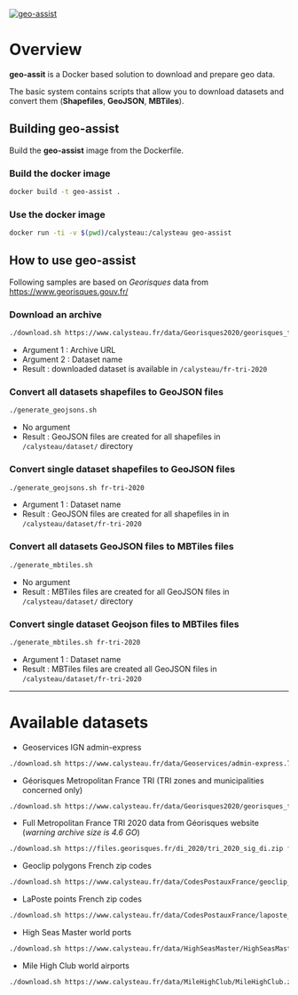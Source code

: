 [![geo-assist](https://www.calysteau.fr/images/geo-assist-banner-96.png)](https://calysteau.fr)

# Overview
__geo-assit__ is a Docker based solution to download and prepare geo data.  
  
The basic system contains scripts that allow you to download datasets and convert them (**Shapefiles**, **GeoJSON**, **MBTiles**).

## Building geo-assist
Build the __geo-assist__ image from the Dockerfile.

### Build the docker image
```bash
docker build -t geo-assist .
```

### Use the docker image
```bash
docker run -ti -v $(pwd)/calysteau:/calysteau geo-assist
```

## How to use geo-assist
Following samples are based on *Georisques* data from https://www.georisques.gouv.fr/

### Download an archive
```bash
./download.sh https://www.calysteau.fr/data/Georisques2020/georisques_tri_2020.zip fr-tri-2020
```

* Argument 1 : Archive URL
* Argument 2 : Dataset name
* Result : downloaded dataset is available in `/calysteau/fr-tri-2020`

### Convert all datasets shapefiles to GeoJSON files
```bash
./generate_geojsons.sh
```

* No argument
* Result : GeoJSON files are created for all shapefiles in `/calysteau/dataset/` directory

### Convert single dataset shapefiles to GeoJSON files
```bash
./generate_geojsons.sh fr-tri-2020
```

* Argument 1 : Dataset name
* Result : GeoJSON files are created for all shapefiles in in `/calysteau/dataset/fr-tri-2020`

### Convert all datasets GeoJSON files to MBTiles files
```bash
./generate_mbtiles.sh
```

* No argument
* Result : MBTiles files are created for all GeoJSON files in `/calysteau/dataset/` directory

### Convert single dataset Geojson files to MBTiles files
```bash
./generate_mbtiles.sh fr-tri-2020
```

* Argument 1 : Dataset name
* Result : MBTiles files are created all GeoJSON files in `/calysteau/dataset/fr-tri-2020`

----------------------

# Available datasets
* Geoservices IGN admin-express
```bash
./download.sh https://www.calysteau.fr/data/Geoservices/admin-express.7z fr-admin-express
```

* Géorisques Metropolitan France TRI (TRI zones and municipalities concerned only)
```bash
./download.sh https://www.calysteau.fr/data/Georisques2020/georisques_tri_2020.zip fr-tri-2020
```

* Full Metropolitan France TRI 2020 data from Géorisques website (*warning archive size is 4.6 GO*)
```bash
./download.sh https://files.georisques.fr/di_2020/tri_2020_sig_di.zip fr-tri-2020-full
```

* Geoclip polygons French zip codes
```bash
./download.sh https://www.calysteau.fr/data/CodesPostauxFrance/geoclip_codes_postaux_V5.zip fr-zipcode-v5
```

* LaPoste points French zip codes
```bash
./download.sh https://www.calysteau.fr/data/CodesPostauxFrance/laposte_hexasmal.zip fr-zipcode-laposte
```

* High Seas Master world ports
```bash
./download.sh https://www.calysteau.fr/data/HighSeasMaster/HighSeasMaster.zip world-highseasports
```

* Mile High Club world airports
```bash
./download.sh https://www.calysteau.fr/data/MileHighClub/MileHighClub.zip world-airports
```
